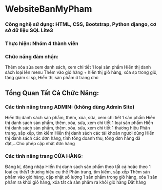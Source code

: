 ﻿# WebsiteBanMyPham
### Công nghệ sử dụng: HTML, CSS, Bootstrap, Python django, cơ sở dữ liệu SQL Lite3
### Thực hiện: Nhóm 4 thành viên

### Chức năng đảm nhận:
Thêm xóa sửa xem danh sách, xem chi tiết 1 loại sản phẩm
Hiển thị danh sách loại lên menu
Thêm vào giỏ hàng + hiển thị giỏ hàng, xóa sp trong giỏ, tăng giảm sl sp, Hiển thị sản phẩm ở trang chủ

## Tổng Quan Tất Cả Chức Năng:
### Các tính năng trang ADMIN: (không dùng Admin Site)
Hiển thị danh sách sản phẩm, thêm, xóa, sửa, xem chi tiết 1 sản phẩm
Hiển thị danh sách sản phẩm, thêm, xóa, sửa, xem chi tiết 1 loại sản phẩm
Hiển thị danh sách sản phẩm, thêm, xóa, sửa, xem chi tiết 1 thương hiệu
Phân trang, sắp xếp, tìm kiếm
Hiển thị danh sách các tài khoản người dùng
Hiển thị danh sách các đơn hàng, tính tổng doanh thu, tổng đơn hàng đã đặt,...Cho phép cập nhật đơn hàng

### Các tính năng trang CỬA HÀNG:
Đăng kí, đăng nhập
Hiển thị danh sách sản phẩm theo tất cả hoặc theo 1 loại cụ thể/1 thương hiệu cụ thể
Phân trang, tìm kiếm, sắp xếp
Thêm sản phẩm vào giỏ hàng, cập nhật số lượng 1 sản phẩm trong giỏ hàng, xóa 1 sản phẩm ra khỏi giỏ hàng, xóa tất cả sản phẩm ra khỏi giỏ hàng
Đặt hàng
